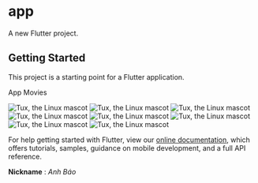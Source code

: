 # app

A new Flutter project.

## Getting Started

This project is a starting point for a Flutter application.

App Movies

![Tux, the Linux mascot](/assets/img/1.png)
![Tux, the Linux mascot](/assets/img/2.png)
![Tux, the Linux mascot](/assets/img/3.png)
![Tux, the Linux mascot](/assets/img/4.png)
![Tux, the Linux mascot](/assets/img/5.png)
![Tux, the Linux mascot](/assets/img/6.png)
![Tux, the Linux mascot](/assets/img/7.png)
![Tux, the Linux mascot](/assets/img/8.png)


For help getting started with Flutter, view our
[online documentation](https://flutter.dev/docs), which offers tutorials,
samples, guidance on mobile development, and a full API reference.

**Nickname** : <span style="colors.green">*Anh Báo*</span>
